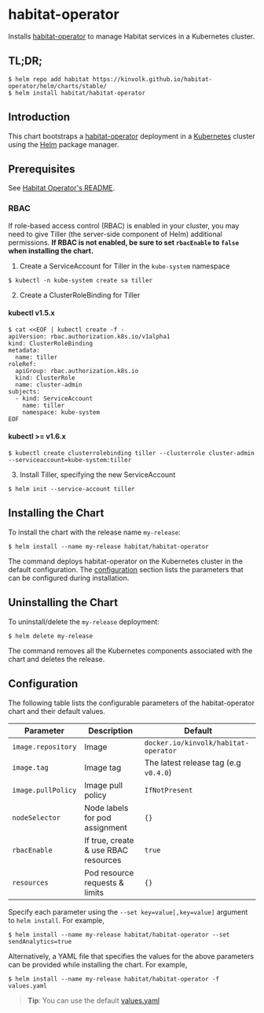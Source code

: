 # habitat-operator

Installs [habitat-operator](https://github.com/kinvolk/habitat-operator) to manage Habitat services in a Kubernetes cluster.

## TL;DR;

```console
$ helm repo add habitat https://kinvolk.github.io/habitat-operator/helm/charts/stable/
$ helm install habitat/habitat-operator
```

## Introduction

This chart bootstraps a [habitat-operator](https://github.com/kinvolk/habitat-operator) deployment in a [Kubernetes](http://kubernetes.io) cluster using the [Helm](https://helm.sh) package manager.

## Prerequisites

See [Habitat Operator's README](https://github.com/kinvolk/habitat-operator/blob/master/README.md).

### RBAC
If role-based access control (RBAC) is enabled in your cluster, you may need to give Tiller (the server-side component of Helm) additional permissions. **If RBAC is not enabled, be sure to set `rbacEnable` to `false` when installing the chart.**

1. Create a ServiceAccount for Tiller in the `kube-system` namespace
```console
$ kubectl -n kube-system create sa tiller
```

2. Create a ClusterRoleBinding for Tiller

#### kubectl v1.5.x

```console
$ cat <<EOF | kubectl create -f -
apiVersion: rbac.authorization.k8s.io/v1alpha1
kind: ClusterRoleBinding
metadata:
  name: tiller
roleRef:
  apiGroup: rbac.authorization.k8s.io
  kind: ClusterRole
  name: cluster-admin
subjects:
  - kind: ServiceAccount
    name: tiller
    namespace: kube-system
EOF
```

#### kubectl >= v1.6.x

```console
$ kubectl create clusterrolebinding tiller --clusterrole cluster-admin --serviceaccount=kube-system:tiller
```

3. Install Tiller, specifying the new ServiceAccount
```console
$ helm init --service-account tiller
```

## Installing the Chart

To install the chart with the release name `my-release`:

```console
$ helm install --name my-release habitat/habitat-operator
```

The command deploys habitat-operator on the Kubernetes cluster in the default configuration. The [configuration](#configuration) section lists the parameters that can be configured during installation.

## Uninstalling the Chart

To uninstall/delete the `my-release` deployment:

```console
$ helm delete my-release
```

The command removes all the Kubernetes components associated with the chart and deletes the release.

## Configuration

The following table lists the configurable parameters of the habitat-operator chart and their default values.

Parameter | Description | Default
--- | --- | ---
`image.repository` | Image | `docker.io/kinvolk/habitat-operator`
`image.tag` | Image tag | The latest release tag (e.g `v0.4.0`)
`image.pullPolicy` | Image pull policy | `IfNotPresent`
`nodeSelector` | Node labels for pod assignment | `{}`
`rbacEnable` | If true, create & use RBAC resources | `true`
`resources` | Pod resource requests & limits | `{}`

Specify each parameter using the `--set key=value[,key=value]` argument to `helm install`. For example,

```console
$ helm install --name my-release habitat/habitat-operator --set sendAnalytics=true
```

Alternatively, a YAML file that specifies the values for the above parameters can be provided while installing the chart. For example,

```console
$ helm install --name my-release habitat/habitat-operator -f values.yaml
```

> **Tip**: You can use the default [values.yaml](values.yaml)
